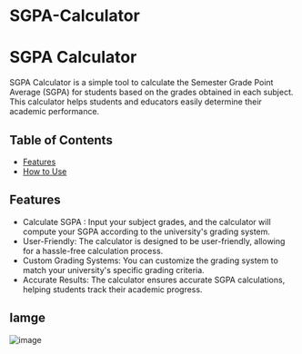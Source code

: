 # SGPA-Calculator
# SGPA Calculator

SGPA Calculator is a simple tool to calculate the Semester Grade Point Average (SGPA) for students based on the grades obtained in each subject. This calculator helps students and educators easily determine their academic performance.

## Table of Contents
- [Features](#features)
- [How to Use](#how-to-use)
  

## Features
- Calculate SGPA : Input your subject grades, and the calculator will compute your SGPA according to the university's grading system.
- User-Friendly: The calculator is designed to be user-friendly, allowing for a hassle-free calculation process.
- Custom Grading Systems: You can customize the grading system to match your university's specific grading criteria.
- Accurate Results: The calculator ensures accurate SGPA calculations, helping students track their academic progress.

## Iamge

![image](https://github.com/Varshap2205/SGPA-Calculator/assets/142588198/c8965f5f-7fbb-471b-b63a-34a07fe1415a)



